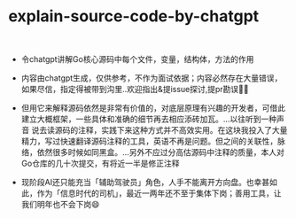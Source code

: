 # explain-source-code-by-chatgpt

<br>


- 令chatgpt讲解Go核心源码中每个文件，变量，结构体，方法的作用


- 内容由chatgpt生成，仅供参考，不作为面试依据；内容必然存在大量错误，如果尽信，指定得被带到沟里..欢迎指出&提issue探讨,提pr勘误👏🏻


- 但用它来解释源码依然是非常有价值的，对底层原理有兴趣的开发者，可借此建立大概框架，一些具体和准确的细节再去相应添砖加瓦。…以往听到一种声音 说去读源码的注释，实践下来这种方式并不高效实用。在这块我投入了大量精力，写过快速翻译源码注释的工具，英语不再是问题。但之间的关联性，脉络，依然很多时候如同黑盒。…另外不应过分高估源码中注释的质量，本人对Go仓库的几十次提交，有将近一半是修正注释

- 现阶段AI还只能充当「辅助驾驶员」角色，人手不能离开方向盘。也幸甚如此，作为「信息时代的司机」，最近一两年还不至于集体下岗；善用工具，让我们明年也不会下岗😄


